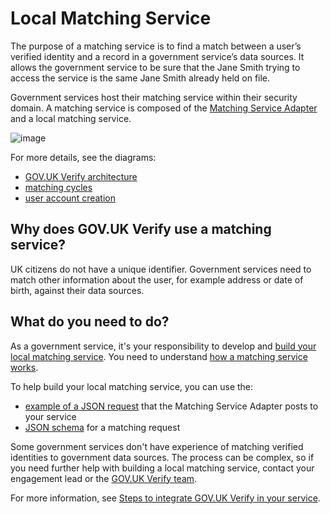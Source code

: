 # Local Matching Service

The purpose of a matching service is to find a match between a user’s
verified identity and a record in a government service’s data sources.
It allows the government service to be sure that the Jane Smith trying
to access the service is the same Jane Smith already held on file.

Government services host their matching service within their security
domain. A matching service is composed of the
[Matching Service Adapter](#matching-service-adapter) and a local matching service.


<a name="matching-service-diagram"></a>

![image](/documentation/ms/matchingserviceGraphics.svg)

For more details, see the diagrams:

* [GOV.UK Verify architecture](#architecture-diagram)
* [matching cycles](#matching-cycles-diagram)
* [user account creation](#create-user-accounts-diagram)


## Why does GOV.UK Verify use a matching service?

UK citizens do not have a unique identifier. Government services need to
match other information about the user, for example address or date of
birth, against their data sources.

## What do you need to do?

As a government service, it's your responsibility to develop and
[build your local matching service](#build-a-local-matching-service). You need to understand
[how a matching service works](#how-a-matching-service-works).

To help build your local matching service, you can use the:

* [example of a JSON request](#json-request) that the Matching
    Service Adapter posts to your service
* [JSON schema](#json-schema) for a matching request

Some government services don't have experience of matching verified
identities to government data sources. The process can be complex, so if
you need further help with building a local matching service, contact
your engagement lead or the [GOV.UK Verify
team](http://rp-environment-request.ida.digital.cabinet-office.gov.uk/contact_form).

For more information, see [Steps to integrate GOV.UK Verify in your service](#steps-to-integrate-gov-uk-verify-in-your-service).
